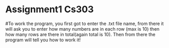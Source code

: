# Assignment1 Cs303

#To work the program, you first got to enter the .txt file name, from there it will ask you to enter how many numbers are in each row (max is 10) then how many rows are there in total(again total is 10). Then from there the program will tell you how to work it!
